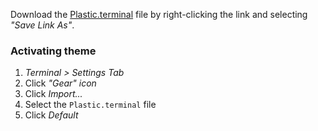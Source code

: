 Download the
[Plastic.terminal](https://raw.githubusercontent.com/will-stone/plastic/main/themes/terminal-app/Plastic.terminal)
file by right-clicking the link and selecting _"Save Link As"_.

### Activating theme

1.  _Terminal > Settings Tab_
2.  Click _"Gear" icon_
3.  Click _Import..._
4.  Select the `Plastic.terminal` file
5.  Click _Default_
